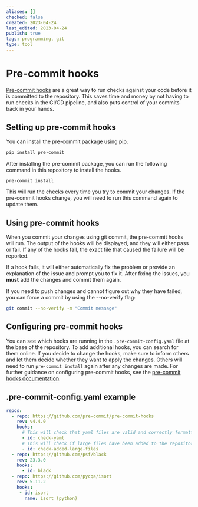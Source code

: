 ```yaml
---
aliases: []
checked: false
created: 2023-04-24
last_edited: 2023-04-24
publish: true
tags: programming, git
type: tool
---
```

# Pre-commit hooks

[Pre-commit hooks](https://pre-commit.com/) are a great way to run checks against your code before it is committed to the repository. This saves time and money by not having to run checks in the CI/CD pipeline, and also puts control of your commits back in your hands.

## Setting up pre-commit hooks

You can install the pre-commit package using pip.

```bash
pip install pre-commit
```

After installing the pre-commit package, you can run the following command in this repository to install the hooks.

```bash
pre-commit install
```

This will run the checks every time you try to commit your changes. If the pre-commit hooks change, you will need to run this command again to update them.

## Using pre-commit hooks

When you commit your changes using git commit, the pre-commit hooks will run. The output of the hooks will be displayed, and they will either pass or fail. If any of the hooks fail, the exact file that caused the failure will be reported.

If a hook fails, it will either automatically fix the problem or provide an explanation of the issue and prompt you to fix it. After fixing the issues, you **must** add the changes and commit them again.

If you need to push changes and cannot figure out why they have failed, you can force a commit by using the --no-verify flag:

```bash
git commit --no-verify -m "Commit message"
```

## Configuring pre-commit hooks

You can see which hooks are running in the `.pre-commit-config.yaml` file at the base of the repository. To add additional hooks, you can search for them online. If you decide to change the hooks, make sure to inform others and let them decide whether they want to apply the changes. Others will need to run `pre-commit install` again after any changes are made. For further guidance on configuring pre-commit hooks, see the [pre-commit hooks documentation](https://pre-commit.com/#plugins).

## .pre-commit-config.yaml example

``` yaml
repos:
  - repo: https://github.com/pre-commit/pre-commit-hooks
    rev: v4.4.0
    hooks:
      # This will check that yaml files are valid and correctly formatted
      - id: check-yaml
      # This will check if large files have been added to the repository.
      - id: check-added-large-files
  - repo: https://github.com/psf/black
    rev: 23.3.0
    hooks:
      - id: black
  - repo: https://github.com/pycqa/isort
    rev: 5.11.2
    hooks:
     - id: isort
       name: isort (python)
```
